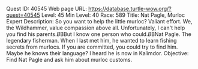 Quest ID: 40545
Web page URL: https://database.turtle-wow.org/?quest=40545
Level: 45
Min Level: 40
Race: 589
Title: Nat Pagle, Murloc Expert
Description: So you want to help the little murloc? Valiant effort. We, the Wildhammer, value compassion above all. Unfortunately, I can't help you find his parents.$B$BBut I know one person who could.$B$BNat Pagle. The legendary fisherman. When I last met him, he wanted to learn fishing secrets from murlocs. If you are committed, you could try to find him. Maybe he knows their language? I heard he is now in Kalimdor.
Objective: Find Nat Pagle and ask him about murloc customs.
